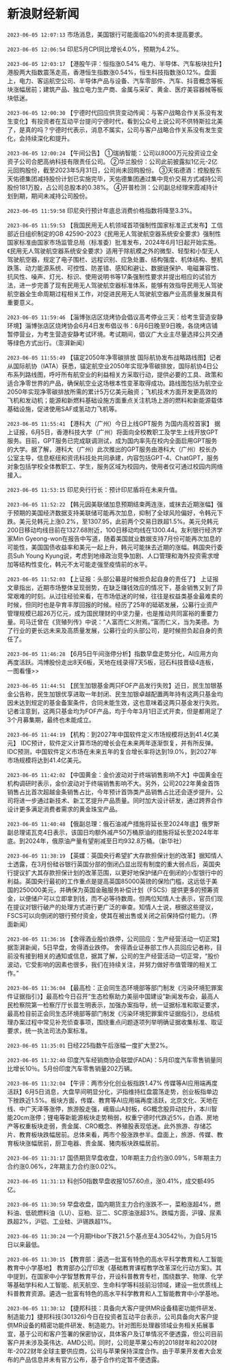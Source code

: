 # 新浪财经新闻
`2023-06-05 12:07:13` 市场消息，美国银行可能面临20%的资本提高要求。

`2023-06-05 12:06:54` 印尼5月CPI同比增长4.0%，预期为4.2%。

`2023-06-05 12:03:17` 【港股午评：恒指涨0.54% 电力、半导体、汽车板块拉升】港股两大指数震荡走高，香港恒生指数涨0.54%，恒生科技指数涨0.12%。盘面上，电力、客运航空公司、半导体产品与设备、汽车零部件、汽车、抖音概念等板块涨幅居前；建筑产品、独立电力生产商、金属与采矿、黄金、医疗美容器械等板块低迷。

`2023-06-05 12:00:30` 【宁德时代回应供货变动传闻：与客户战略合作关系没有发生变化】有投资者在互动平台提问宁德时代，看到公众号上说公司不供特斯拉北美了，是真的吗？宁德时代表示，消息不属实，公司与客户战略合作关系没有发生变化，会持续深化和提升。

`2023-06-05 12:00:24` 【午间公告】
①瑞纳智能：公司以8000万元投资设立全资子公司合肥高纳科技有限责任公司。
②华兰股份：公司此前披露拟1亿元-2亿元回购股份，截至2023年5月31日，公司尚未回购股份。
③天佑德酒：控股股东天佑德集团减持股份计划已实施完毕，天佑德集团通过集中竞价交易方式减持公司股份181万股，占公司总股本的0.38%。
④开普检测：公司副总经理宋霞减持计划到期，期间未减持公司股份。

`2023-06-05 11:59:58` 印尼央行预计年底总消费价格指数将降至3.3%。

`2023-06-05 11:59:53` 【我国民用无人机领域首项强制性国家标准正式发布】工信部近日组织制定的GB 42590-2023《民用无人驾驶航空器系统安全要求》强制性国家标准由国家市场监管总局（标准委）批准发布，2024年6月1日起开始实施。《民用无人驾驶航空器系统安全要求》适用于除航模之外的微型、轻型和小型无人驾驶航空器，规定了电子围栏、远程识别、应急处置、结构强度、机体结构、整机跌落、动力能源系统、可控性、防差错、感知和避让、数据链保护、电磁兼容性、抗风性、噪声、灯光、标识、使用说明书等17条强制性要求并提出相应的试验方法，进一步完善了现有民用无人驾驶航空器标准体系，能够有效指导民用无人驾驶航空器全生命周期过程相关工作，对促进民用无人驾驶航空器产业高质量发展具有重要意义。

`2023-06-05 11:59:46` 【淄博张店区烧烤协会倡议高考停业三天：给考生营造安静环境】淄博张店区烧烤协会6月4日发布倡议书：6月6日晚至9日晚，各烧烤店铺暂停营业，为考生营造安静考试环境。考试期间，倡议广大业主尽量选择公共交通等绿色方式出行。（澎湃新闻）

`2023-06-05 11:55:49` 【锚定2050年净零碳排放 国际航协发布战略路线图】记者从国际航协（IATA）获悉，锚定航空业2050年实现净零碳排放，国际航协4日公布系列路线图，呼吁所有航空业的利益相关方采取行动，提供必要的工具、政策和适合净零世界的产品，确保航空业这场根本性变革取得成功。路线图包括为航空业2050年实现净零碳排放所需的累计5万亿美元融资；飞机技术方面开发更高效的飞机和发动机；能源和新燃料基础设施方面重点关注机场上游的燃料和新能源载体基础设施，促进使用SAF或氢动力飞机等。

`2023-06-05 11:55:41` 【港科大（广州）今日上线GPT服务 为国内高校首家】 据上证报，6月5日，香港科技大学（广州）将面向全校教职工及学生上线开放GPT服务。目前，GPT服务已完成联调测试，成为国内率先在校内全面启用GPT服务的大学。据了解，港科大（广州）此次推出的GPT服务由港科大（广州）校长办公室主导，信息枢纽和资讯科技处共同承建，内容包括GPT-4、ChatGPT，服务对象包括学校全体教职工、学生，服务区域为校园内，使用者仅可通过校园内网络接入。

`2023-06-05 11:53:15` 印尼央行行长：预计印尼盾将在未来升值。

`2023-06-05 11:52:22` 【韩元因美联储加息预期结束两连涨，或抹去近期涨幅】强于预期的美国经济数据支持美联储可能再次加息，抑制了全球风险偏好，令韩元下跌。美元兑韩元上涨0.2%，至1307.95，此前两个交易日跌超1.5%。美元兑韩元200日移动均线目前在1327.68附近，100日移动均线在1300.44。友利银行经济学家Min Gyeong-won在报告中写道，随着美国就业数据支持7月份可能再次加息的可能性，美国国债收益率和美元一起上升，韩元可能抹去近期的涨幅。韩国央行委员Suh Young Kyung说，考虑到地缘政治竞争加剧、人口管理和海外投资需求增加等结构性变化，韩元不太可能走强至疫情前的水平。

`2023-06-05 11:52:03` 【上证报：头部公募是时候担负起自身的责任了】 上证报文章指出，近期市场整体呈现弱势，在缺乏赚钱效应的情况下，基金销售又到了异常艰难的时刻。从过往经验来看，在市场低迷的时候，往往是权益类基金最难卖的时候，但同时也是孕育丰厚回报的时候。经历了25年的砥砺发展，公募行业资产管理规模已超26万亿元，成为国民理财的中坚力量，也是推动共同富裕的重要力量。司马迁曾在《货殖列传》中说：“人富而仁义附焉。”富而仁义，当为美德。为了行业的更长远未来及高质量发展，公募行业的头部公司，是时候担负起自身的责任了。

`2023-06-05 11:46:28` 【6月5日午间涨停分析】指数早盘走势分化，AI应用方向再度活跃。鸿博股份走出8天6板，天地在线录得7天5板，冠石科技晋级4连板，一图看懂>>

`2023-06-05 11:44:51` 【民生加银基金两只FOF产品发行失败】近日，民生加银基金公告称，民生加银优享进取一年封闭、民生加银卓越配置两年持有这两只基金均因未达到规定的基金备案条件，合同未能生效，这也意味着这两只基金发行失败。记者注意到，这两只基金均为FOF产品，均于今年3月1日正式开卖，但是都用足了3个月募集期，最终也未能成立。

`2023-06-05 11:44:19` 【机构：到2027年中国软件定义市场规模将达到41.4亿美元】 IDC预计，软件定义计算市场的增长会在未来两年逐渐恢复，并有所反弹。IDC预测，中国软件定义市场在未来五年的复合增长率将达到19.0%，到2027年市场规模将达到41.4亿美元。

`2023-06-05 11:42:02` 【中国黄金：金价波动对于终端销售影响不大】中国黄金在机构调研时表示，金价波动对于终端销售影响不大。另外，公司2022年黄金首饰销售占比首次超越金条销售占比，今年预计首饰类产品销售占比还会逐步提升。公司将进一步通过新技术、新工艺提升产品质量。同时加大设计研发，通过跨界合作设计更多满足消费者需求的黄金珠宝产品。

`2023-06-05 11:40:48` 【俄副总理：俄石油减产措施将延长至2024年底】俄罗斯副总理诺瓦克4日表示，该国日均额外减产50万桶原油的措施将延长至2024年年底。到2024年，俄原油产量有望削减至日均932.8万桶。（新华社）

`2023-06-05 11:38:19` 【英媒：英国央行希望扩大存款担保计划的改革】据知情人士透露，在3月份硅谷银行英国分部的倒闭凸显出现有制度的重大弱点后，英国央行提议扩大其存款担保计划的改革范围，以更好地保护储户在倒闭的小型银行中的利益。英国央行最初的工作重点是提高英国85000英镑的保险门槛，这远低于美国的250000美元，并确保为英国金融服务补偿计划（FSCS）提供更多的预筹资金，以便储户可以立即拿到钱，而不必等待数周。但两位知情人士表示，官员们现在提议对银行破产的处理方式进行更广泛的审查。知情人士说，根据这些提议，FSCS可以向倒闭的银行预付资金，使其在被出售或关闭之前保持偿付能力。（界面新闻）

`2023-06-05 11:36:16` 【舍得酒业股价跌停，公司回应：生产经营活动一切正常】 据澎湃新闻，5日早盘，舍得酒业跌停。 舍得酒业证券部工作人员回应记者称，目前没有接到相关的通知或信息，据其了解，公司的生产经营活动一切正常，“股价波动，它受影响的因素也很多，我们在持续关注，并努力做好市值管理的相关工作。”

`2023-06-05 11:36:04` 【最高检：正会同生态环境部等部门制发《污染环境犯罪案件证据指引》】最高检今日召开“生态检察助力美丽中国建设”新闻发布会，最高人民检察院第一检察厅厅长苗生明表示，加强办案指导，统一证据标准和取证要求，最高检目前正会同生态环境部等部门制发《污染环境犯罪案件证据指引》，总结梳理办案过程中常见补充侦查事项，围绕重点问题逐项列举明确证据收集标准、取证要求，统一执法司法办案标准。

`2023-06-05 11:35:01` 日经225指数午后涨幅一度扩大至2%。

`2023-06-05 11:32:40` 印度汽车经销商协会联盟(FADA)：5月印度汽车零售销量同比增长10％。5月份印度汽车零售销量202万辆。

`2023-06-05 11:32:04` 【午评：两市分化创业板指跌1.47% 传媒等AI应用端再度活跃】6月5日消息，大盘早间明显分化，沪指维持红盘震荡走势，创业板指单边下挫跌近1.5%。板块方面，传媒、教育等AI应用端再度活跃，北京文化、天地在线、中广天泽等涨停，旅游股走强，峨眉山A封板，6G概念股异动拉升，本川智能20cm涨停；锂电等新能源板块走势稍弱，权重宁德时代跌近5%，白酒、房地产等权重板块走弱，贵金属、CRO概念、养殖股表现低迷。此外旅游、存储芯片、教育板块跌幅居前。总体来看，两市个股涨跌参半。盘面上，旅游、传媒、教育板块涨幅居前，厨卫电器、贵金属、猪肉板块跌幅居前。

`2023-06-05 11:31:17` 国债期货早盘收盘，10年期主力合约涨0.09%，5年期主力合约涨0.06%，2年期主力合约涨0.02%。

`2023-06-05 11:31:13` 科创50指数早盘收报1057.60点，涨0.41%，成交额495亿。

`2023-06-05 11:30:59` 早盘收盘，国内期货主力合约涨跌不一，菜粕涨超4%，燃料油、低硫燃料油（LU）、豆粕、豆二、SC原油涨超3%。跌幅方面，沪镍、尿素跌超2%，沪铝、工业硅、沪锡跌超1%。

`2023-06-05 11:30:24` 一个月期Hibor下跌21.5个基点至4.30542％，为自5月15日以来最低。

`2023-06-05 11:30:15` 【教育部：遴选一批富有特色的高水平科学教育和人工智能教育中小学基地】 教育部办公厅印发《基础教育课程教学改革深化行动方案》。其中提到，在国家中小学智慧教育平台，开设科普教育专栏，围绕数学、物理、化学等基础学科和人工智能、航天航空、生命科学等科技前沿领域，建设一批优质线上科普教育资源。遴选一批富有特色的高水平科学教育和人工智能教育中小学基地。

`2023-06-05 11:30:12` 【捷邦科技：具备向大客户提供MR设备精密功能件研发、制造能力】捷邦科技(301326)今日在投资者互动平台表示，公司具备向大客户提供MR设备的精密功能件研发、制造能力。针对图形处理器领域业务相关拓展事宜，基于公司和客户签署的保密协议，具体客户及订单情况不便透露，但公司目前客户并未涉及英伟达、AMD公司。同时，公司是苹果公布的2018财年和2020财年-2022财年全球主要供应商，公司与苹果保持深度合作。由于苹果开发者大会发布的产品信息并未有官方公布，基于合作约定暂不便透露。


